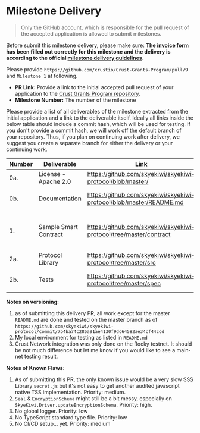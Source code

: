 # Milestone Delivery

> Only the GitHub account, which is responsible for the pull request of the accepted application is allowed to submit milestones. 

Before submit this milestone delivery, please make sure: **The [invoice form](https://docs.google.com/forms/d/e/1FAIpQLSfxKTRtoMzvqQiBL71YXA6gxl_XSsyNBHEBksFFC2AwWReU1w/viewform?usp=sf_link) has been filled out correctly for this milestone and the delivery is according to the official [milestone delivery guidelines](milestone-deliverables-guidelines.md).**  

Please provide `https://github.com/crustio/Crust-Grants-Program/pull/9` and `Milestone 1` at following.
* **PR Link:** Provide a link to the initial accepted pull request of your application to the [Crust Grants Program repository](https://github.com/crustio/Crust-Grants-Program). 
* **Milestone Number:** The number of the milestone

Please provide a list of all deliverables of the milestone extracted from the initial application and a link to the deliverable itself. Ideally all links inside the below table should include a commit hash, which will be used for testing. If you don't provide a commit hash, we will work off the default branch of your repository. Thus, if you plan on continuing work after delivery, we suggest you create a separate branch for either the delivery or your continuing work.


| Number | Deliverable | Link | Notes |
| ------------- | ------------- | ------------- |------------- |
| 0a. | License - Apache 2.0 | https://github.com/skyekiwi/skyekiwi-protocol/blob/master/   |                                       |
| 0b. | Documentation |https://github.com/skyekiwi/skyekiwi-protocol/blob/master/README.md| Installation & Testing guide |
| 1. | Sample Smart Contract |https://github.com/skyekiwi/skyekiwi-protocol/tree/master/contract| Running & Testing guide provide in 0b |
| 2a. | Protocol Library |https://github.com/skyekiwi/skyekiwi-protocol/tree/master/src|  |
| 2b. | Tests |https://github.com/skyekiwi/skyekiwi-protocol/tree/master/spec| Integration & Unit tests |

**Notes on versioning:** 

1. as of submitting this delivery PR, all work except for the master `README.md` are done and tested on the master branch as of `https://github.com/skyekiwi/skyekiwi-protocol/commit/7b4ba74c285a91ae4130f9dc64582ae34cf44ccd` 
2. My local environment for testing as listed in `README.md`
3. Crust Network integration was only done on the Rocky testnet. It should be not much difference but let me know if you would like to see a main-net testing result. 



**Notes of Known Flaws:**

1. As of submitting this PR, the only known issue would be a very slow SSS Library `secret.js` but it's not easy to get another audited javascript native TSS implementation. Priority: medium. 
2. `Seal` & `EncryptionSchema` might still be a bit messy, especially on `SkyeKiwi.Driver.updateEncryptionSchema`. Priority: high. 
3. No global logger. Priority: low
4. No TypeScript standard type file. Priority: low
5. No CI/CD setup... yet. Priority: medium










